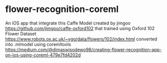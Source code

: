 # flower-recognition-coreml
An iOS app that integrate this Caffe Model created by jimgoo https://github.com/jimgoo/caffe-oxford102 that trained using Oxford 102 Flower Dataset https://www.robots.ox.ac.uk/~vgg/data/flowers/102/index.html converted into .mlmodel using coremltools https://medium.com/@dimaswisodewo98/creating-flower-recognition-app-on-ios-using-coreml-479e7fd4202d
